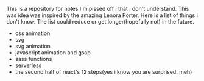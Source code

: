 This is a repository for notes I'm pissed off i that i don't understand. 
This was idea was inspired by the amazing Lenora Porter. Here is a list of things i don't know. The list could reduce or get longer(hopefully not) in the future.
- css animation
- svg
- svg animation
- javascript animation and gsap
- sass functions
- serverless
- the second half of react's 12 steps(yes i know you are surprised. meh)

